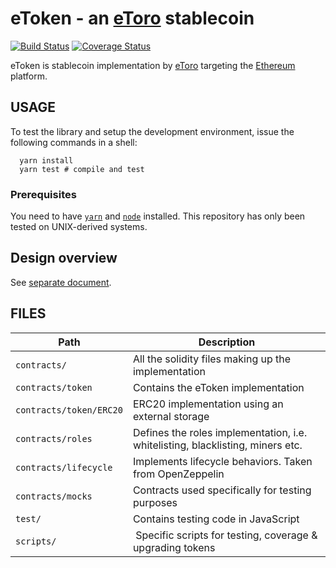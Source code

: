 # eToken - an [eToro](https://www.etoro.com/) stablecoin
[![Build Status](https://circleci.com/gh/etoroxlabs/eToken.svg?style=shield&circle-token=797dc9ae3f839ac4fc5d5edad6c993ae9faa3943&maxAge=0)](https://circleci.com/gh/etoroxlabs/eToken) [![Coverage Status](https://coveralls.io/repos/github/etoroxlabs/eToken/badge.svg?maxAge=0)](https://coveralls.io/github/etoroxlabs/eToken)

eToken is stablecoin implementation by [eToro](https://www.etoro.com/) targeting the [Ethereum](https://www.ethereum.org/) platform.

## USAGE
To test the library and setup the development environment, issue the following commands in a shell:
```shell
  yarn install
  yarn test # compile and test
```

### Prerequisites
You need to have [`yarn`](https://yarnpkg.com/) and [`node`](https://nodejs.org/) installed.
This repository has only been tested on UNIX-derived systems.

## Design overview
See [separate document](docs/design_overview.md).

## FILES
Path | Description
------------- | -------------
`contracts/` | All the solidity files making up the implementation
`contracts/token` | Contains the eToken implementation
`contracts/token/ERC20` | ERC20 implementation using an external storage
`contracts/roles` | Defines the roles implementation, i.e. whitelisting, blacklisting, miners etc.
`contracts/lifecycle` | Implements lifecycle behaviors. Taken from OpenZeppelin
`contracts/mocks` | Contracts used specifically for testing purposes
`test/`  | Contains testing code in JavaScript
`scripts/` | Specific scripts for testing, coverage & upgrading tokens
